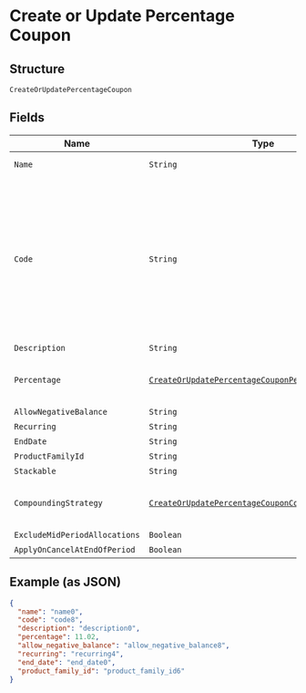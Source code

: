 
# Create or Update Percentage Coupon

## Structure

`CreateOrUpdatePercentageCoupon`

## Fields

| Name | Type | Tags | Description | Getter | Setter |
|  --- | --- | --- | --- | --- | --- |
| `Name` | `String` | Required | the name of the coupon | String getName() | setName(String name) |
| `Code` | `String` | Required | may contain uppercase alphanumeric characters and these special characters (which allow for email addresses to be used): “%”, “@”, “+”, “-”, “_”, and “.” | String getCode() | setCode(String code) |
| `Description` | `String` | Optional | - | String getDescription() | setDescription(String description) |
| `Percentage` | [`CreateOrUpdatePercentageCouponPercentage`](../../doc/models/containers/create-or-update-percentage-coupon-percentage.md) | Required | This is a container for one-of cases. | CreateOrUpdatePercentageCouponPercentage getPercentage() | setPercentage(CreateOrUpdatePercentageCouponPercentage percentage) |
| `AllowNegativeBalance` | `String` | Optional | - | String getAllowNegativeBalance() | setAllowNegativeBalance(String allowNegativeBalance) |
| `Recurring` | `String` | Optional | - | String getRecurring() | setRecurring(String recurring) |
| `EndDate` | `String` | Optional | - | String getEndDate() | setEndDate(String endDate) |
| `ProductFamilyId` | `String` | Optional | - | String getProductFamilyId() | setProductFamilyId(String productFamilyId) |
| `Stackable` | `String` | Optional | - | String getStackable() | setStackable(String stackable) |
| `CompoundingStrategy` | [`CreateOrUpdatePercentageCouponCompoundingStrategy`](../../doc/models/containers/create-or-update-percentage-coupon-compounding-strategy.md) | Optional | This is a container for one-of cases. | CreateOrUpdatePercentageCouponCompoundingStrategy getCompoundingStrategy() | setCompoundingStrategy(CreateOrUpdatePercentageCouponCompoundingStrategy compoundingStrategy) |
| `ExcludeMidPeriodAllocations` | `Boolean` | Optional | - | Boolean getExcludeMidPeriodAllocations() | setExcludeMidPeriodAllocations(Boolean excludeMidPeriodAllocations) |
| `ApplyOnCancelAtEndOfPeriod` | `Boolean` | Optional | - | Boolean getApplyOnCancelAtEndOfPeriod() | setApplyOnCancelAtEndOfPeriod(Boolean applyOnCancelAtEndOfPeriod) |

## Example (as JSON)

```json
{
  "name": "name0",
  "code": "code8",
  "description": "description0",
  "percentage": 11.02,
  "allow_negative_balance": "allow_negative_balance8",
  "recurring": "recurring4",
  "end_date": "end_date0",
  "product_family_id": "product_family_id6"
}
```

